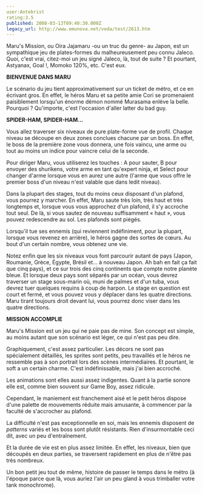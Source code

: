 ```yaml
---
user:Antekrist
rating:3.5
published: 2008-03-13T09:40:30.000Z
legacy_url: http://www.emunova.net/veda/test/2613.htm
---
```

Maru's Mission, ou Oira Jajamaru -ou un truc du genre- au Japon, est un sympathique jeu de plates-formes du malheureusement peu connu Jaleco. Quoi, c'est vrai, citez-moi un jeu signé Jaleco, là, tout de suite ? Et pourtant, Astyanax, Goal !, Momoko 120%, etc. C'est eux.  

  

**BIENVENUE DANS MARU**  

Le scénario du jeu tient approximativement sur un ticket de métro, et ce en écrivant gros. En effet, le héros Maru et sa petite amie Cori se promenaient paisiblement lorsqu'un énorme démon nommé Murasama enlève la belle. Pourquoi ? Qu'importe, c'est l'occasion d'aller latter du bad guy.  

  

**SPIDER-HAM, SPIDER-HAM...**  

Vous allez traverser six niveaux de pure plate-forme vue de profil. Chaque niveau se découpe en deux zones conclues chacune par un boss. En effet, le boss de la première zone vous donnera, une fois vaincu, une arme ou tout au moins un indice pour vaincre celui de la seconde.  

Pour diriger Maru, vous utiliserez les touches : A pour sauter, B pour envoyer des shurikens, votre arme en tant qu'expert ninja, et Select pour changer d'arme lorsque vous en aurez une autre (l'arme que vous offre le premier boss d'un niveau n'est valable que dans ledit niveau).  

Dans la plupart des stages, tout du moins ceux disposant d'un plafond, vous pourrez y marcher. En effet, Maru saute très loin, très haut et très longtemps et, lorsque vous vous approchez d'un plafond, il s'y accroche tout seul. De là, si vous sautez de nouveau suffisamment « haut », vous pouvez redescendre au sol. Les plafonds sont piégés.  

Lorsqu'il tue ses ennemis (qui reviennent indéfiniment, pour la plupart, lorsque vous revenez en arrière), le héros gagne des sortes de cœurs. Au bout d'un certain nombre, vous obtenez une vie.  

Notez enfin que les six niveaux vous font parcourir autant de pays (Japon, Roumanie, Grèce, Égypte, Brésil et... à nouveau Japon. Ah bah en fait ça fait que cinq pays), et ce sur trois des cinq continents que compte notre planète bleue. Et lorsque deux pays sont séparés par un océan, vous devrez traverser un stage sous-marin où, muni de palmes et d'un tuba, vous devrez tuer quelques requins à coup de harpon. Le stage en question est court et fermé, et vous pouvez vous y déplacer dans les quatre directions. Maru tirant toujours droit devant lui, vous pourrez donc viser dans les quatre directions.  

  

**MISSION ACCOMPLIE**  

Maru's Mission est un jeu qui ne paie pas de mine. Son concept est simple, au moins autant que son scénario est léger, ce qui n'est pas peu dire.  

Graphiquement, c'est assez particulier. Les décors ne sont pas spécialement détaillés, les sprites sont petits, peu travaillés et le héros ne ressemble pas à son portrait lors des scènes intermédiaires. Et pourtant, le soft a un certain charme. C'est indéfinissable, mais j'ai bien accroché.  

Les animations sont elles aussi assez indigentes. Quant à la partie sonore elle est, comme bien souvent sur Game Boy, assez ridicule.  

Cependant, le maniement est franchement aisé et le petit héros dispose d'une palette de mouvements réduite mais amusante, à commencer par la faculté de s'accrocher au plafond.  

La difficulté n'est pas exceptionnelle en soi, mais les ennemis disposent de _patterns_ variés et les boss sont plutôt résistants. Rien d'insurmontable ceci dit, avec un peu d'entraînement.  

Et la durée de vie est en plus assez limitée. En effet, les niveaux, bien que découpés en deux parties, se traversent rapidement en plus de n'être pas très nombreux.  

Un bon petit jeu tout de même, histoire de passer le temps dans le métro (à l'époque parce que là, vous auriez l'air un peu gland à vous trimballer votre tank monochrome).